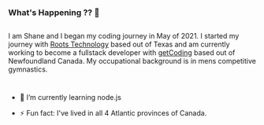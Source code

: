 ### What's Happening ?? 👋

##
I am Shane and I began my coding journey in May of 2021. I started my journey with [Roots Technology](https://rootstechnology.info/) based out of Texas and am currently working to become a fullstack developer with [getCoding](https://www.get-coding.ca/) based out of Newfoundland Canada. My occupational background is in mens competitive gymnastics.

#
* 🌱 I’m currently learning node.js 

* ⚡ Fun fact: I've lived in all 4 Atlantic provinces of Canada.

<!--
**ShaneC2021/ShaneC2021** is a ✨ _special_ ✨ repository because its `README.md` (this file) appears on your GitHub profile.

Here are some ideas to get you started:

- 🔭 I’m currently working on ...
- 🌱 I’m currently learning ...
- 👯 I’m looking to collaborate on ...
- 🤔 I’m looking for help with ...
- 💬 Ask me about ...
- 📫 How to reach me: ...
- 😄 Pronouns: ...
- ⚡ Fun fact: ...
-->
